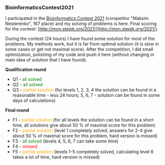 ### BioinformaticsContest2021

I participated in the [Bioinformatics Contest 2021](https://bioinf.me/en/contest/2021) (competitor "Maksim Nesterenko", 167 place) and my solving of problems is here.
Final scoring for the contest: [http://mon.stepik.org/2021/](http://mon.stepik.org/2021/).

During the contest (24 hours) I have found some solution for most of the problems. My methods work, but it is far from optimal solution (it is slow in some cases or get not maximal score). After the competition, I did small optimization, polishing of my code and push it here (without changing in main idea of solution that I have found).

**Qualification round**

- Q1 - <span style="color:green">all solved</span>
- Q2 - <span style="color:green">all solved</span>
- Q3 - <span style="color:orange">partial solution</span> (for levels 1, 2, 3, 4 the solution can be found in a reasonable time - less 24 hours; 5, 6, 7 - solution can be found in some days of calculations)

**Final round**
- F1 - <span style="color:orange">partial solution</span> (for all levels the solution can be found in a short time, all solutions give about 50 % of maximal score for this problem)
- F2 - <span style="color:orange">partial solution</span> (level 1 completely solved, answers for 2-4 give about 50 % of maximal score for this problem, hard version is missed)
- F3 - <span style="color:green">all solved</span> (levels 4, 5, 6, 7 can take some time)
- F4 - <span style="color:red">missed</span>
- F5 - <span style="color:orange">partial solution</span> (levels 1-5 completely solved, calculating level 6 takes a lot of time, hard version is missed)
